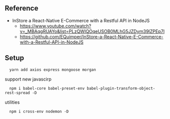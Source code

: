 ## Reference
- InStore a React-Native E-Commerce with a Restful API in NodeJS
  - https://www.youtube.com/watch?v=_MBAqgRUAYo&list=PLzQWIQOqeUSOB0MLhG5JZDym39lZPEp7l
  - https://github.com/EQuimper/InStore-a-React-Native-E-Commerce-with-a-Restful-API-in-NodeJS


## Setup
```
  yarn add axios express mongoose morgan
```
support new javascirp
```
  npm i babel-core babel-preset-env babel-plugin-transform-object-rest-spread -D
```
utilities
```
  npm i cross-env nodemon -D
```